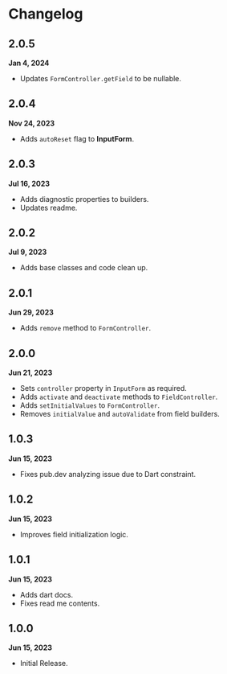# Changelog
## 2.0.5
**Jan 4, 2024**
- Updates `FormController.getField` to be nullable.

## 2.0.4
**Nov 24, 2023**
- Adds `autoReset` flag to **InputForm**.

## 2.0.3
**Jul 16, 2023**
- Adds diagnostic properties to builders.
- Updates readme.

## 2.0.2
**Jul 9, 2023**
- Adds base classes and code clean up.

## 2.0.1
**Jun 29, 2023**
- Adds `remove` method to `FormController`.

## 2.0.0
**Jun 21, 2023**
- Sets `controller` property in `InputForm` as required.
- Adds `activate` and `deactivate` methods to `FieldController`.
- Adds `setInitialValues` to `FormController`.
- Removes `initialValue` and `autoValidate` from field builders.

## 1.0.3
**Jun 15, 2023**
- Fixes pub.dev analyzing issue due to Dart constraint.

## 1.0.2
**Jun 15, 2023**
- Improves field initialization logic.

## 1.0.1
**Jun 15, 2023**
- Adds dart docs.
- Fixes read me contents.

## 1.0.0
**Jun 15, 2023**
- Initial Release.